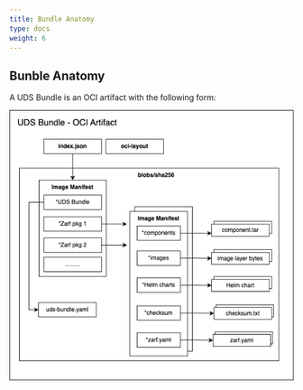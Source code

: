 ```yaml
---
title: Bundle Anatomy
type: docs
weight: 6
---
```


## Bunble Anatomy
A UDS Bundle is an OCI artifact with the following form:

![](https://github.com/defenseunicorns/uds-cli/blob/main/docs/.images/uds-bundle.png?raw=true)
